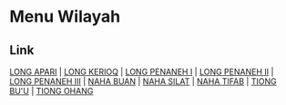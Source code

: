 # Menu Wilayah

## Link

[LONG APARI](https://github.com/gigit-pemilu/pemilu-2024-64-kalimantan-timur/tree/main/pileg-dpr/hitung-suara/sub/64-kalimantan-timur/sub/11-mahakam-ulu/sub/04-long-apari/sub/2010-long-apari)
 | 
[LONG KERIOQ](https://github.com/gigit-pemilu/pemilu-2024-64-kalimantan-timur/tree/main/pileg-dpr/hitung-suara/sub/64-kalimantan-timur/sub/11-mahakam-ulu/sub/04-long-apari/sub/2002-long-kerioq)
 | 
[LONG PENANEH I](https://github.com/gigit-pemilu/pemilu-2024-64-kalimantan-timur/tree/main/pileg-dpr/hitung-suara/sub/64-kalimantan-timur/sub/11-mahakam-ulu/sub/04-long-apari/sub/2001-long-penaneh-i)
 | 
[LONG PENANEH II](https://github.com/gigit-pemilu/pemilu-2024-64-kalimantan-timur/tree/main/pileg-dpr/hitung-suara/sub/64-kalimantan-timur/sub/11-mahakam-ulu/sub/04-long-apari/sub/2003-long-penaneh-ii)
 | 
[LONG PENANEH III](https://github.com/gigit-pemilu/pemilu-2024-64-kalimantan-timur/tree/main/pileg-dpr/hitung-suara/sub/64-kalimantan-timur/sub/11-mahakam-ulu/sub/04-long-apari/sub/2005-long-penaneh-iii)
 | 
[NAHA BUAN](https://github.com/gigit-pemilu/pemilu-2024-64-kalimantan-timur/tree/main/pileg-dpr/hitung-suara/sub/64-kalimantan-timur/sub/11-mahakam-ulu/sub/04-long-apari/sub/2007-naha-buan)
 | 
[NAHA SILAT](https://github.com/gigit-pemilu/pemilu-2024-64-kalimantan-timur/tree/main/pileg-dpr/hitung-suara/sub/64-kalimantan-timur/sub/11-mahakam-ulu/sub/04-long-apari/sub/2009-naha-silat)
 | 
[NAHA TIFAB](https://github.com/gigit-pemilu/pemilu-2024-64-kalimantan-timur/tree/main/pileg-dpr/hitung-suara/sub/64-kalimantan-timur/sub/11-mahakam-ulu/sub/04-long-apari/sub/2008-naha-tifab)
 | 
[TIONG BU'U](https://github.com/gigit-pemilu/pemilu-2024-64-kalimantan-timur/tree/main/pileg-dpr/hitung-suara/sub/64-kalimantan-timur/sub/11-mahakam-ulu/sub/04-long-apari/sub/2006-tiong-bu'u)
 | 
[TIONG OHANG](https://github.com/gigit-pemilu/pemilu-2024-64-kalimantan-timur/tree/main/pileg-dpr/hitung-suara/sub/64-kalimantan-timur/sub/11-mahakam-ulu/sub/04-long-apari/sub/2004-tiong-ohang)

